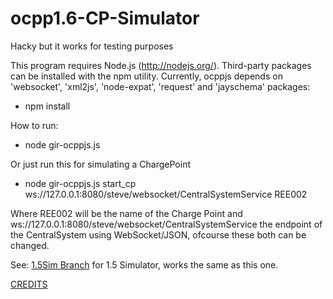 # ocpp1.6-CP-Simulator
Hacky but it works for testing purposes

This program requires Node.js (http://nodejs.org/). Third-party packages can be installed with the npm utility. Currently, ocppjs depends on 'websocket', 'xml2js', 'node-expat', 'request' and 'jayschema' packages:
+ npm install  

How to run:  
+ node gir-ocppjs.js  

Or just run this for simulating a ChargePoint  
+ node gir-ocppjs.js start_cp ws://127.0.0.1:8080/steve/websocket/CentralSystemService REE002

Where REE002 will be the name of the Charge Point and ws://127.0.0.1:8080/steve/websocket/CentralSystemService the endpoint of the CentralSystem using WebSocket/JSON, ofcourse these both can be changed.

See: [1.5Sim Branch](https://github.com/JavaIsJavaScript/ocpp1.6-CP-Simulator/tree/1.5Sim) for 1.5 Simulator, works the same as this one.

[CREDITS](http://www.gir.fr/ocppjs/)
